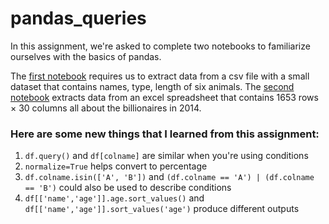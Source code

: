 # pandas_queries
 
In this assignment, we're asked to complete two notebooks to familiarize ourselves with the basics of pandas.

The [first notebook](/01-Animals.ipynb) requires us to extract data from a csv file with a small dataset that contains names, type, length of six animals. The [second notebook](/02-Billionaires.ipynb) extracts data from an excel spreadsheet that contains 1653 rows × 30 columns all about the billionaires in 2014.

### Here are some new things that I learned from this assignment:
1. `df.query()` and `df[colname]` are similar when you're using conditions
2. `normalize=True` helps convert to percentage
3. `df.colname.isin(['A', 'B'])` and `(df.colname == 'A') | (df.colname == 'B')` could also be used to describe conditions
4. `df[['name','age']].age.sort_values()` and `df[['name','age']].sort_values('age')` produce different outputs
